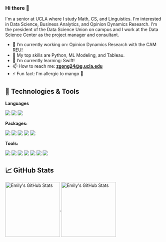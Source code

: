 ### Hi there 👋

I'm a senior at UCLA where I study Math, CS, and Linguistics. I'm interested in Data Science, Business Analytics, and Opinion Dynamics Research. I'm the president of the Data Science Union on campus and I work at the Data Science Center as the project manager and consultant.

- 🔭 I’m currently working on: Opinion Dynamics Research with the CAM REU!
- 🔬 My top skills are Python, ML Modeling, and Tableau.
- 🌱 I’m currently learning: Swift!
- 📫 How to reach me: **[zgong24@g.ucla.edu](mailto:zgong24@g.ucla.edu)**
- ⚡ Fun fact: I'm allergic to mango 🥭

## 🔧 Technologies & Tools

**Languages**

![](https://img.shields.io/badge/python-3670A0?style=for-the-badge&logo=python&logoColor=ffdd54)
![](https://img.shields.io/badge/c++%20-%2300599C.svg?&style=for-the-badge&logo=c%2B%2B&ogoColor=white)
![](https://img.shields.io/badge/R-276DC3?style=for-the-badge&logo=r&logoColor=white)

**Packages:**

![](https://img.shields.io/badge/Pandas-2C2D72?style=for-the-badge&logo=pandas&logoColor=white)
![](https://img.shields.io/badge/Numpy-777BB4?style=for-the-badge&logo=numpy&logoColor=white)
![](https://img.shields.io/badge/scikit_learn-F7931E?style=for-the-badge&logo=scikit-learn&logoColor=white)
![](https://img.shields.io/badge/Plotly-239120?style=for-the-badge&logo=plotly&logoColor=white)
![](https://img.shields.io/badge/PyTorch%20-%23EE4C2C.svg?&style=for-the-badge&logo=PyTorch&logoColor=white)

**Tools:**

![](https://img.shields.io/badge/Tableau-E97627?style=for-the-badge&logo=Tableau&logoColor=white)
![](https://img.shields.io/badge/Microsoft_Excel-217346?style=for-the-badge&logo=microsoft-excel&logoColor=white)
![](https://img.shields.io/badge/Streamlit-FF4B4B?style=for-the-badge&logo=Streamlit&logoColor=white)
![](https://img.shields.io/badge/Jupyter-F37626.svg?&style=for-the-badge&logo=Jupyter&logoColor=white)
![](https://img.shields.io/badge/MySQL-005C84?style=for-the-badge&logo=mysql&logoColor=white)
![](https://img.shields.io/badge/git%20-%23F05033.svg?&style=for-the-badge&logo=git&logoColor=white)
![](https://img.shields.io/badge/LaTeX-47A141?style=for-the-badge&logo=LaTeX&logoColor=white)

## &#x1f4c8; GitHub Stats

<a href="https://github.com/emilygong-zhuying">
  <img height=175 align="center" src="https://github-readme-stats.vercel.app/api?username=emilygong-zhuying&show_icons=true&line_height=27&count_private=true&title_color=6aa6f8&text_color=8a919a&icon_color=6aa6f8&bg_color=0e1116" alt="Emily's GitHub Stats" />
</a>
<a href="https://github.com/emilygong-zhuying">
  <img height=175 align="center" src="https://github-readme-stats.vercel.app/api/top-langs/?username=emilygong-zhuying&hide=jupyter%20notebook&count_private=true&title_color=6aa6f8&text_color=8a919a&icon_color=6aa6f8&bg_color=0e1116&layout=compact" alt="Emily's GitHub Stats" />
</a>

